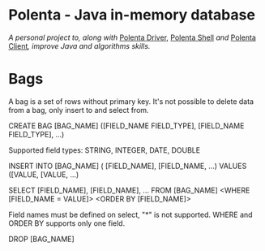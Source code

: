 # Polenta - Java in-memory database 

<p><i>A personal project to, along with</i> <a href="https://github.com/pmbr/polentadriver">Polenta Driver</a>, <a href="https://github.com/pmbr/polentashell">Polenta Shell</a> <i>and</i> <a href="https://github.com/pmbr/polentaclient">Polenta Client</a><i>, improve Java and algorithms skills.</i>

Bags
====

A bag is a set of rows without primary key. It's not possible to delete data from a bag, only insert to and select from.  

CREATE BAG [BAG_NAME] ([FIELD_NAME FIELD_TYPE], [FIELD_NAME FIELD_TYPE], ...) 

   Supported field types: STRING, INTEGER, DATE, DOUBLE

INSERT INTO [BAG_NAME] ( [FIELD_NAME], [FIELD_NAME, ...) VALUES ([VALUE, [VALUE, ...)

SELECT [FIELD_NAME], [FIELD_NAME], ... FROM [BAG_NAME] <WHERE [FIELD_NAME = VALUE]> <ORDER BY [FIELD_NAME]> 

   Field names must be defined on select, "*" is not supported. WHERE and ORDER BY supports only one field.

DROP [BAG_NAME]